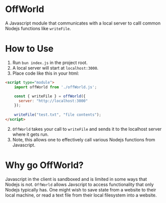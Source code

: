 # OffWorld

A Javascript module that communicates with a local server to calll common Nodejs functions like `writeFile`. 

# How to Use

1. Run `bun index.js` in the project root.
2. A local server will start at `localhost:3000`.
3. Place code like this in your html:

```html
<script type="module">
    import offWorld from './offWorld.js';

    const { writeFile } = offWorld({
      server: "http://localhost:3000" 
    });
    
    writeFile("test.txt", "file contents");
</script>
```

2. `OffWorld` takes your call to `writeFile` and sends it to the localhost server where it gets run.
3. Note, this allows one to effectively call various Nodejs functions from Javascript.

# Why go OffWorld?

Javascript in the client is sandboxed and is limited in some ways that Nodejs is not. `OffWorld` allows Javscript to access functionality that only Nodejs typically has. One might wish to save state from a website to their local machine, or read a text file from their local filesystem into a website.
